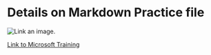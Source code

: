 
# Details on Markdown Practice file

![Link an image.](/learn/azure-devops/shared/media/mara.png)

[Link to Microsoft Training](/training)